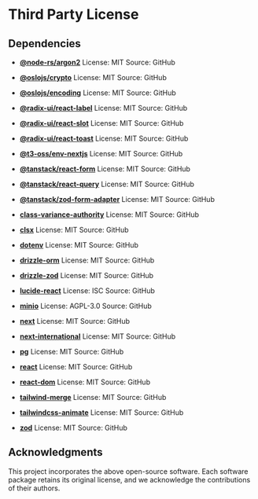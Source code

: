 # Third Party License

## Dependencies

- **[@node-rs/argon2](https://github.com/node-rs/argon2)**
  License: MIT
  Source: GitHub

- **[@oslojs/crypto](https://github.com/oslojs/crypto)**
  License: MIT
  Source: GitHub

- **[@oslojs/encoding](https://github.com/oslojs/encoding)**
  License: MIT
  Source: GitHub

- **[@radix-ui/react-label](https://github.com/radix-ui/react-label)**
  License: MIT
  Source: GitHub

- **[@radix-ui/react-slot](https://github.com/radix-ui/react-slot)**
  License: MIT
  Source: GitHub

- **[@radix-ui/react-toast](https://github.com/radix-ui/react-toast)**
  License: MIT
  Source: GitHub

- **[@t3-oss/env-nextjs](https://github.com/t3-oss/env-nextjs)**
  License: MIT
  Source: GitHub

- **[@tanstack/react-form](https://github.com/tanstack/react-form)**
  License: MIT
  Source: GitHub

- **[@tanstack/react-query](https://github.com/tanstack/react-query)**
  License: MIT
  Source: GitHub

- **[@tanstack/zod-form-adapter](https://github.com/tanstack/zod-form-adapter)**
  License: MIT
  Source: GitHub

- **[class-variance-authority](https://github.com/rogden/class-variance-authority)**
  License: MIT
  Source: GitHub

- **[clsx](https://github.com/lukeed/clsx)**
  License: MIT
  Source: GitHub

- **[dotenv](https://github.com/motdotla/dotenv)**
  License: MIT
  Source: GitHub

- **[drizzle-orm](https://github.com/drizzle-team/drizzle-orm)**
  License: MIT
  Source: GitHub

- **[drizzle-zod](https://github.com/drizzle-team/drizzle-zod)**
  License: MIT
  Source: GitHub

- **[lucide-react](https://github.com/lucide-icons/lucide)**
  License: ISC
  Source: GitHub

- **[minio](https://github.com/minio/minio)**
  License: AGPL-3.0
  Source: GitHub

- **[next](https://github.com/vercel/next.js)**
  License: MIT
  Source: GitHub

- **[next-international](https://github.com/next-international/next-international)**
  License: MIT
  Source: GitHub

- **[pg](https://github.com/brianc/node-postgres)**
  License: MIT
  Source: GitHub

- **[react](https://github.com/facebook/react)**
  License: MIT
  Source: GitHub

- **[react-dom](https://github.com/facebook/react)**
  License: MIT
  Source: GitHub

- **[tailwind-merge](https://github.com/dcastil/tailwind-merge)**
  License: MIT
  Source: GitHub

- **[tailwindcss-animate](https://github.com/egglert/tailwindcss-animate)**
  License: MIT
  Source: GitHub

- **[zod](https://github.com/colinhacks/zod)**
  License: MIT
  Source: GitHub

## Acknowledgments

This project incorporates the above open-source software. Each software package retains its original license, and we acknowledge the contributions of their authors.
